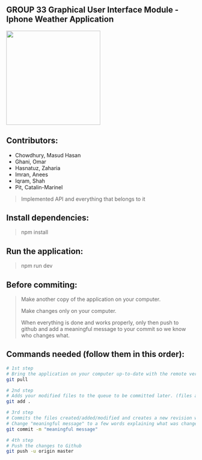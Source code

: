 ## GROUP 33 Graphical User Interface Module - Iphone Weather Application

<img src="https://i.imgur.com/EnWC9a4.png" width="250">

## Contributors:
- Chowdhury, Masud Hasan
- Ghani, Omar
- Hasnatuz, Zaharia
- Imran, Anees
- Iqram, Shah
- Pit, Catalin-Marinel
> Implemented API and everything that belongs to it

## Install dependencies:
> npm install

## Run the application:
> npm run dev

## Before commiting:
> Make another copy of the application on your computer.
>
> Make changes only on your computer.
>
> When everything is done and works properly, only then push to github and add a meaningful message to your commit so we know who changes what.

## Commands needed (follow them in this order):

``` bash
# 1st step
# Bring the application on your computer up-to-date with the remote version
git pull

# 2nd step
# Adds your modified files to the queue to be committed later. (files are not commited yet)
git add .

# 3rd step
# Commits the files created/added/modified and creates a new revision with a log
# Change "meaningful message" to a few words explaining what was changed/added
git commit -m "meaningful message"

# 4th step
# Push the changes to Github
git push -u origin master
```
